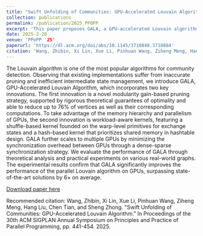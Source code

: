 ```yaml
---
title: "Swift Unfolding of Communities: GPU-Accelerated Louvain Algorithm"
collection: publications
permalink: /publication/2025_PPOPP
excerpt: 'This paper proposes GALA, a GPU-accelerated Louvain algorithm featuring a novel modularity gain-based pruning strategy and workload-aware GPU kernels to address existing pruning inaccuracies and state management inefficiencies. Experimental results demonstrate that GALA significantly reduces computations and synchronization overhead, achieving on average a 6× performance improvement over state-of-the-art approaches.'
date: 2025-2-28
venue: 'PPoPP '25'
paperurl: 'https://dl.acm.org/doi/abs/10.1145/3710848.3710884'
citation: 'Wang, Zhibin, Xi Lin, Xue Li, Pinhuan Wang, Ziheng Meng, Hang Liu, Chen Tian, and Sheng Zhong. "Swift Unfolding of Communities: GPU-Accelerated Louvain Algorithm." In Proceedings of the 30th ACM SIGPLAN Annual Symposium on Principles and Practice of Parallel Programming, pp. 441-454. 2025.'
---
```

The Louvain algorithm is one of the most popular algorithms for community detection. Observing that existing implementations suffer from inaccurate pruning and inefficient intermediate state management, we introduce GALA, GPU-Accelerated Louvain Algorithm, which incorporates two key innovations. The first innovation is a novel modularity gain-based pruning strategy, supported by rigorous theoretical guarantees of optimality and able to reduce up to 76% of vertices as well as their corresponding computations. To take advantage of the memory hierarchy and parallelism of GPUs, the second innovation is workload-aware kernels, featuring a shuffle-based kernel founded on the warp-level primitives for exchange states and a hash-based kernel that prioritizes shared memory in hashtable design. GALA further scales to multiple GPUs by minimizing the synchronization overhead between GPUs through a dense-sparse synchronization strategy. We evaluate the performance of GALA through theoretical analysis and practical experiments on various real-world graphs. The experimental results confirm that GALA significantly improves the performance of the parallel Louvain algorithm on GPUs, surpassing state-of-the-art solutions by 6× on average.

[Download paper here](https://dl.acm.org/doi/abs/10.1145/3710848.3710884)

Recommended citation: Wang, Zhibin, Xi Lin, Xue Li, Pinhuan Wang, Ziheng Meng, Hang Liu, Chen Tian, and Sheng Zhong. "Swift Unfolding of Communities: GPU-Accelerated Louvain Algorithm." In Proceedings of the 30th ACM SIGPLAN Annual Symposium on Principles and Practice of Parallel Programming, pp. 441-454. 2025.
